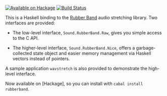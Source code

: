 [![Available on Hackage](https://img.shields.io/hackage/v/jammittools.svg)](http://hackage.haskell.org/package/jammittools) [![Build Status](https://travis-ci.org/mtolly/rubberband.svg?branch=master)](https://travis-ci.org/mtolly/rubberband)

This is a Haskell binding to the [Rubber Band](http://breakfastquay.com/rubberband/)
audio stretching library. Two interfaces are provided:

* The low-level interface, `Sound.RubberBand.Raw`, gives you simple access to the C API.

* The higher-level interface, `Sound.RubberBand.Nice`, offers a garbage-collected
  state object and easier memory management via Haskell vectors instead of pointers.

A sample application `wavstretch` is also provided to demonstrate the high-level
interface.

Now available on [Hackage], so you can install with `cabal install rubberband`.
